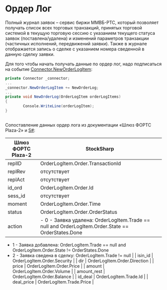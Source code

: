 # Ордер Лог

Полный журнал заявок – сервис биржи ММВБ\-РТС, который позволяет получать список всех торговых транзакций, принятых торговой системой в текущую торговую сессию с указанием текущего статуса заявок (поставлена\/удалена) и изменений параметров транзакции (частичных исполнений, передвижений заявки). Также в журнале отображается запись о сделке с указанием номера сведенной в данную сделку заявки.

Для того чтобы начать получать данные по ордер лог, надо подписаться на событие [Connector.NewOrderLogItem](xref:StockSharp.Algo.Connector.NewOrderLogItem):

```cs
private Connector _connector;
...
_connector.NewOrderLogItem += NewOrderLog;
...
private void NewOrderLog(OrderLogItem orderLogItems)
{
		Console.WriteLine(orderLogItem);                
}
		
```

Сопоставление данных ордер лога из документации «Шлюз ФОРТС Plaza\-2» и [S\#](StockSharpAbout.md):

| Шлюз ФОРТС Plaza\-2 | StockSharp                                                                                                                                                                                                                                                                       |
| ------------------- | -------------------------------------------------------------------------------------------------------------------------------------------------------------------------------------------------------------------------------------------------------------------------------- |
| replID              | OrderLogItem.Order.TransactionId                                                                                                                                                                                                                                                 |
| replRev             | отсутствует                                                                                                                                                                                                                                                                      |
| replAct             | отсутствует                                                                                                                                                                                                                                                                      |
| id\_ord             | OrderLogItem.Order.Id                                                                                                                                                                                                                                                            |
| sess\_id            | отсутствует                                                                                                                                                                                                                                                                      |
| moment              | OrderLogItem.Order.Time                                                                                                                                                                                                                                                          |
| status              | OrderLogItem.Order.OrderStatus                                                                                                                                                                                                                                                   |
| action              | - 0 \- Заявка удалена: OrderLogItem.Trade \=\= null and OrderLogItem.Order.State \=\= OrderStates.Done
- 1 \- Заявка добавлена: OrderLogItem.Trade \=\= null and OrderLogItem.Order.State \!\= OrderStates.Done
- 2 \- Заявка сведена в сделку: OrderLogItem.Trade \!\= null
 |
| isin\_id            | OrderLogItem.Order.Security                                                                                                                                                                                                                                                      |
| dir                 | OrderLogItem.Order.Direction                                                                                                                                                                                                                                                     |
| price               | OrderLogItem.Order.Price                                                                                                                                                                                                                                                         |
| amount              | OrderLogItem.Order.Volume                                                                                                                                                                                                                                                        |
| amount\_rest        | OrderLogItem.Order.Balance                                                                                                                                                                                                                                                       |
| id\_deal            | OrderLogItem.Trade.Id                                                                                                                                                                                                                                                            |
| deal\_price         | OrderLogItem.Trade.Price                                                                                                                                                                                                                                                         |
